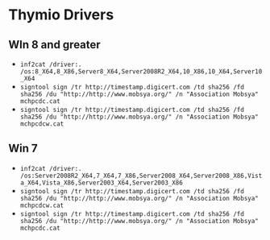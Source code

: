 # Thymio Drivers

## WIn 8 and greater

 - `inf2cat /driver:. /os:8_X64,8_X86,Server8_X64,Server2008R2_X64,10_X86,10_X64,Server10_X64`
 - `signtool sign /tr http://timestamp.digicert.com /td sha256 /fd sha256 /du "http://http://www.mobsya.org/" /n "Association Mobsya" mchpcdc.cat`
 - `signtool sign /tr http://timestamp.digicert.com /td sha256 /fd sha256 /du "http://http://www.mobsya.org/" /n "Association Mobsya" mchpcdcw.cat`

## Win 7

 - `inf2cat /driver:. /os:Server2008R2_X64,7_X64,7_X86,Server2008_X64,Server2008_X86,Vista_X64,Vista_X86,Server2003_X64,Server2003_X86`
 - `signtool sign /tr http://timestamp.digicert.com /td sha256 /fd sha256 /du "http://http://www.mobsya.org/" /n "Association Mobsya" mchpcdcw.cat`
 - `signtool sign /tr http://timestamp.digicert.com /td sha256 /fd sha256 /du "http://http://www.mobsya.org/" /n "Association Mobsya" mchpcdc.cat`

